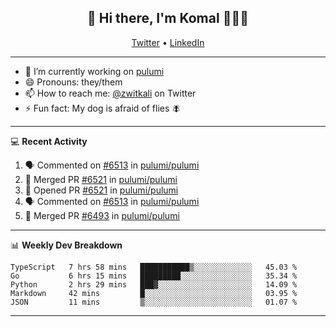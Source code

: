 <h2 align="center"> 👋 Hi there, I'm Komal 🧑🏾‍💻 </h2>
<p align="center">
    <a href="https://twitter.com/zwitkali">Twitter</a> •
    <a href="https://www.linkedin.com/in/komal-ali/">LinkedIn</a>
</p>

--------

- 🔭 I’m currently working on [pulumi](https://github.com/pulumi/pulumi)
- 😄 Pronouns: they/them
- 📫 How to reach me: [@zwitkali](https://twitter.com/zwitkali) on Twitter
- ⚡ Fun fact: My dog is afraid of flies 🪰

--------
💻 **Recent Activity**

<!--START_SECTION:activity-->
1. 🗣 Commented on [#6513](https://github.com/pulumi/pulumi/issues/6513) in [pulumi/pulumi](https://github.com/pulumi/pulumi)
2. 🎉 Merged PR [#6521](https://github.com/pulumi/pulumi/pull/6521) in [pulumi/pulumi](https://github.com/pulumi/pulumi)
3. 💪 Opened PR [#6521](https://github.com/pulumi/pulumi/pull/6521) in [pulumi/pulumi](https://github.com/pulumi/pulumi)
4. 🗣 Commented on [#6513](https://github.com/pulumi/pulumi/issues/6513) in [pulumi/pulumi](https://github.com/pulumi/pulumi)
5. 🎉 Merged PR [#6493](https://github.com/pulumi/pulumi/pull/6493) in [pulumi/pulumi](https://github.com/pulumi/pulumi)
<!--END_SECTION:activity-->

--------

📊 **Weekly Dev Breakdown**
<!--START_SECTION:waka-->
```text
TypeScript   7 hrs 58 mins   ███████████▒░░░░░░░░░░░░░   45.03 % 
Go           6 hrs 15 mins   █████████░░░░░░░░░░░░░░░░   35.34 % 
Python       2 hrs 29 mins   ███▓░░░░░░░░░░░░░░░░░░░░░   14.09 % 
Markdown     42 mins         █░░░░░░░░░░░░░░░░░░░░░░░░   03.95 % 
JSON         11 mins         ▒░░░░░░░░░░░░░░░░░░░░░░░░   01.07 % 
```
<!--END_SECTION:waka-->

--------